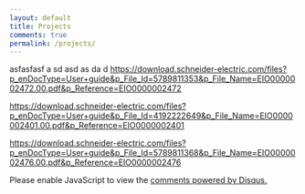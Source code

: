 ```yaml
---
layout: default
title: Projects
comments: true
permalink: /projects/
---
```


asfasfasf
a
sd
asd
as
da
d
https://download.schneider-electric.com/files?p_enDocType=User+guide&p_File_Id=5789811353&p_File_Name=EIO0000002472.00.pdf&p_Reference=EIO0000002472

https://download.schneider-electric.com/files?p_enDocType=User+guide&p_File_Id=4192222649&p_File_Name=EIO0000002401.00.pdf&p_Reference=EIO0000002401

https://download.schneider-electric.com/files?p_enDocType=User+guide&p_File_Id=5789811368&p_File_Name=EIO0000002476.00.pdf&p_Reference=EIO0000002476


<div id="disqus_thread"></div>
<script>

/**
*  RECOMMENDED CONFIGURATION VARIABLES: EDIT AND UNCOMMENT THE SECTION BELOW TO INSERT DYNAMIC VALUES FROM YOUR PLATFORM OR CMS.
*  LEARN WHY DEFINING THESE VARIABLES IS IMPORTANT: https://disqus.com/admin/universalcode/#configuration-variables*/
/*
var disqus_config = function () {
this.page.url = PAGE_URL;  // Replace PAGE_URL with your page's canonical URL variable
this.page.identifier = PAGE_IDENTIFIER; // Replace PAGE_IDENTIFIER with your page's unique identifier variable
};
*/
(function() { // DON'T EDIT BELOW THIS LINE
var d = document, s = d.createElement('script');
s.src = 'https://egekorkan-com.disqus.com/embed.js';
s.setAttribute('data-timestamp', +new Date());
(d.head || d.body).appendChild(s);
})();
</script>
<noscript>Please enable JavaScript to view the <a href="https://disqus.com/?ref_noscript">comments powered by Disqus.</a></noscript>